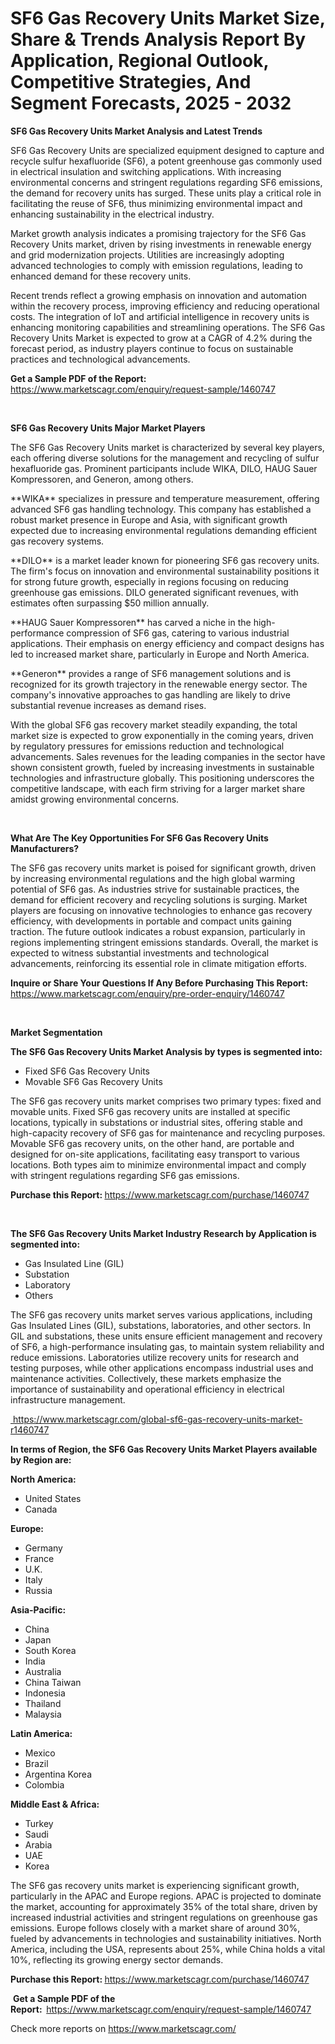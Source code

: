 <p><h1>SF6 Gas Recovery Units Market Size, Share & Trends Analysis Report By Application, Regional Outlook, Competitive Strategies, And Segment Forecasts, 2025 - 2032</h1></p><p><strong>SF6 Gas Recovery Units Market Analysis and Latest Trends</strong></p>
<p><p>SF6 Gas Recovery Units are specialized equipment designed to capture and recycle sulfur hexafluoride (SF6), a potent greenhouse gas commonly used in electrical insulation and switching applications. With increasing environmental concerns and stringent regulations regarding SF6 emissions, the demand for recovery units has surged. These units play a critical role in facilitating the reuse of SF6, thus minimizing environmental impact and enhancing sustainability in the electrical industry.</p><p>Market growth analysis indicates a promising trajectory for the SF6 Gas Recovery Units market, driven by rising investments in renewable energy and grid modernization projects. Utilities are increasingly adopting advanced technologies to comply with emission regulations, leading to enhanced demand for these recovery units. </p><p>Recent trends reflect a growing emphasis on innovation and automation within the recovery process, improving efficiency and reducing operational costs. The integration of IoT and artificial intelligence in recovery units is enhancing monitoring capabilities and streamlining operations. The SF6 Gas Recovery Units Market is expected to grow at a CAGR of 4.2% during the forecast period, as industry players continue to focus on sustainable practices and technological advancements.</p></p>
<p><strong>Get a Sample PDF of the Report:&nbsp;</strong> <a href="https://www.marketscagr.com/enquiry/request-sample/1460747?utm_campaign=2770&utm_medium=2&utm_source=Github&utm_content=ia&utm_term=24032025&utm_id=sf6-gas-recovery-units">https://www.marketscagr.com/enquiry/request-sample/1460747</a></p>
<p>&nbsp;</p>
<p><strong>SF6 Gas Recovery Units Major Market Players</strong></p>
<p><p>The SF6 Gas Recovery Units market is characterized by several key players, each offering diverse solutions for the management and recycling of sulfur hexafluoride gas. Prominent participants include WIKA, DILO, HAUG Sauer Kompressoren, and Generon, among others. </p><p>**WIKA** specializes in pressure and temperature measurement, offering advanced SF6 gas handling technology. This company has established a robust market presence in Europe and Asia, with significant growth expected due to increasing environmental regulations demanding efficient gas recovery systems.</p><p>**DILO** is a market leader known for pioneering SF6 gas recovery units. The firm's focus on innovation and environmental sustainability positions it for strong future growth, especially in regions focusing on reducing greenhouse gas emissions. DILO generated significant revenues, with estimates often surpassing $50 million annually.</p><p>**HAUG Sauer Kompressoren** has carved a niche in the high-performance compression of SF6 gas, catering to various industrial applications. Their emphasis on energy efficiency and compact designs has led to increased market share, particularly in Europe and North America.</p><p>**Generon** provides a range of SF6 management solutions and is recognized for its growth trajectory in the renewable energy sector. The company's innovative approaches to gas handling are likely to drive substantial revenue increases as demand rises.</p><p>With the global SF6 gas recovery market steadily expanding, the total market size is expected to grow exponentially in the coming years, driven by regulatory pressures for emissions reduction and technological advancements. Sales revenues for the leading companies in the sector have shown consistent growth, fueled by increasing investments in sustainable technologies and infrastructure globally. This positioning underscores the competitive landscape, with each firm striving for a larger market share amidst growing environmental concerns.</p></p>
<p>&nbsp;</p>
<p><strong>What Are The Key Opportunities For SF6 Gas Recovery Units Manufacturers?</strong></p>
<p><p>The SF6 gas recovery units market is poised for significant growth, driven by increasing environmental regulations and the high global warming potential of SF6 gas. As industries strive for sustainable practices, the demand for efficient recovery and recycling solutions is surging. Market players are focusing on innovative technologies to enhance gas recovery efficiency, with developments in portable and compact units gaining traction. The future outlook indicates a robust expansion, particularly in regions implementing stringent emissions standards. Overall, the market is expected to witness substantial investments and technological advancements, reinforcing its essential role in climate mitigation efforts.</p></p>
<p><strong>Inquire or Share Your Questions If Any Before Purchasing This Report:</strong> <a href="https://www.marketscagr.com/enquiry/pre-order-enquiry/1460747?utm_campaign=2770&utm_medium=2&utm_source=Github&utm_content=ia&utm_term=24032025&utm_id=sf6-gas-recovery-units">https://www.marketscagr.com/enquiry/pre-order-enquiry/1460747</a></p>
<p>&nbsp;</p>
<p><strong>Market Segmentation</strong></p>
<p><strong>The SF6 Gas Recovery Units Market Analysis by types is segmented into:</strong></p>
<p><ul><li>Fixed SF6 Gas Recovery Units</li><li>Movable SF6 Gas Recovery Units</li></ul></p>
<p><p>The SF6 gas recovery units market comprises two primary types: fixed and movable units. Fixed SF6 gas recovery units are installed at specific locations, typically in substations or industrial sites, offering stable and high-capacity recovery of SF6 gas for maintenance and recycling purposes. Movable SF6 gas recovery units, on the other hand, are portable and designed for on-site applications, facilitating easy transport to various locations. Both types aim to minimize environmental impact and comply with stringent regulations regarding SF6 gas emissions.</p></p>
<p><strong>Purchase this Report:&nbsp;</strong><a href="https://www.marketscagr.com/purchase/1460747?utm_campaign=2770&utm_medium=2&utm_source=Github&utm_content=ia&utm_term=24032025&utm_id=sf6-gas-recovery-units">https://www.marketscagr.com/purchase/1460747</a></p>
<p>&nbsp;</p>
<p><strong>The SF6 Gas Recovery Units Market Industry Research by Application is segmented into:</strong></p>
<p><ul><li>Gas Insulated Line (GIL)</li><li>Substation</li><li>Laboratory</li><li>Others</li></ul></p>
<p><p>The SF6 gas recovery units market serves various applications, including Gas Insulated Lines (GIL), substations, laboratories, and other sectors. In GIL and substations, these units ensure efficient management and recovery of SF6, a high-performance insulating gas, to maintain system reliability and reduce emissions. Laboratories utilize recovery units for research and testing purposes, while other applications encompass industrial uses and maintenance activities. Collectively, these markets emphasize the importance of sustainability and operational efficiency in electrical infrastructure management.</p></p>
<p><a href="https://www.marketscagr.com/global-sf6-gas-recovery-units-market-r1460747?utm_campaign=2770&utm_medium=2&utm_source=Github&utm_content=ia&utm_term=24032025&utm_id=sf6-gas-recovery-units">&nbsp;https://www.marketscagr.com/global-sf6-gas-recovery-units-market-r1460747</a></p>
<p><strong>In terms of Region, the SF6 Gas Recovery Units Market Players available by Region are:</strong></p>
<p>
    <p> <strong> North America: </strong>
        <ul>
            <li>United States</li>
            <li>Canada</li>
        </ul>
        </p> 
    <p> <strong> Europe: </strong>
        <ul>
            <li>Germany</li>
            <li>France</li>
            <li>U.K.</li>
            <li>Italy</li>
            <li>Russia</li>
        </ul>
        </p> 
    <p> <strong> Asia-Pacific: </strong>
        <ul>
            <li>China</li>
            <li>Japan</li>
            <li>South Korea</li>
            <li>India</li>
            <li>Australia</li>
            <li>China Taiwan</li>
            <li>Indonesia</li>
            <li>Thailand</li>
            <li>Malaysia</li>
        </ul>
        </p> 
    <p> <strong> Latin America: </strong>
        <ul>
            <li>Mexico</li>
            <li>Brazil</li>
            <li>Argentina Korea</li>
            <li>Colombia</li>
        </ul>
        </p> 
    <p> <strong> Middle East & Africa: </strong>
        <ul>
            <li>Turkey</li>
            <li>Saudi</li>
            <li>Arabia</li>
            <li>UAE</li>
            <li>Korea</li>
        </ul>
    </p>
    </p>
<p><p>The SF6 gas recovery units market is experiencing significant growth, particularly in the APAC and Europe regions. APAC is projected to dominate the market, accounting for approximately 35% of the total share, driven by increased industrial activities and stringent regulations on greenhouse gas emissions. Europe follows closely with a market share of around 30%, fueled by advancements in technologies and sustainability initiatives. North America, including the USA, represents about 25%, while China holds a vital 10%, reflecting its growing energy sector demands.</p></p>
<p><strong>Purchase this Report: </strong><a href="https://www.marketscagr.com/purchase/1460747?utm_campaign=2770&utm_medium=2&utm_source=Github&utm_content=ia&utm_term=24032025&utm_id=sf6-gas-recovery-units">https://www.marketscagr.com/purchase/1460747</a></p>
<p>&nbsp;<strong>Get a Sample PDF of the Report:&nbsp;&nbsp;</strong><a href="https://www.marketscagr.com/enquiry/request-sample/1460747?utm_campaign=2770&utm_medium=2&utm_source=Github&utm_content=ia&utm_term=24032025&utm_id=sf6-gas-recovery-units">https://www.marketscagr.com/enquiry/request-sample/1460747</a></p>
<p><strong></strong></p>
<p>Check more reports on <a href="https://www.marketscagr.com/?utm_campaign=2770&utm_medium=2&utm_source=Github&utm_content=ia&utm_term=24032025&utm_id=sf6-gas-recovery-units">https://www.marketscagr.com/</a></p>